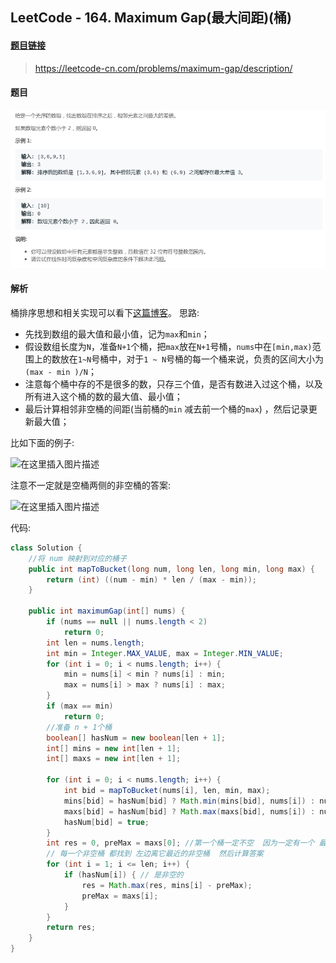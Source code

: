 ﻿## LeetCode - 164. Maximum Gap(最大间距)(桶)
#### [题目链接](https://leetcode-cn.com/problems/maximum-gap/description/)

> https://leetcode-cn.com/problems/maximum-gap/description/

#### 题目
![在这里插入图片描述](assets/164_t.png)

#### 解析
桶排序思想和相关实现可以看下[这篇博客](https://github.com/ZXZxin/ZXBlog/blob/master/%E6%95%B0%E6%8D%AE%E7%BB%93%E6%9E%84%E7%AE%97%E6%B3%95/Algorithm/Sort/%E5%90%84%E7%A7%8D%E6%8E%92%E5%BA%8F%E7%AE%97%E6%B3%95%E6%80%BB%E7%BB%93(%E5%85%A8%E9%9D%A2).md#%E6%A1%B6%E6%8E%92%E5%BA%8F)。
思路: 

*  先找到数组的最大值和最小值，记为`max`和`min`；
* 假设数组长度为`N`，准备`N+1`个桶，把`max`放在`N+1`号桶，`nums`中在`[min,max)`范围上的数放在`1~N`号桶中，对于`1 ~ N`号桶的每一个桶来说，负责的区间大小为`(max - min )/N`；
* 注意每个桶中存的不是很多的数，只存三个值，是否有数进入过这个桶，以及所有进入这个桶的数的最大值、最小值；
* 最后计算相邻非空桶的间距(当前桶的`min` 减去前一个桶的`max`) ，然后记录更新最大值；

比如下面的例子: 

![在这里插入图片描述](images/164_s.png)

注意不一定就是空桶两侧的非空桶的答案: 

![在这里插入图片描述](images/164_s2.png)

代码:

```java
class Solution {
    //将 num 映射到对应的桶子
    public int mapToBucket(long num, long len, long min, long max) {
        return (int) ((num - min) * len / (max - min));
    }

    public int maximumGap(int[] nums) {
        if (nums == null || nums.length < 2)
            return 0;
        int len = nums.length;
        int min = Integer.MAX_VALUE, max = Integer.MIN_VALUE;
        for (int i = 0; i < nums.length; i++) {
            min = nums[i] < min ? nums[i] : min;
            max = nums[i] > max ? nums[i] : max;
        }
        if (max == min)
            return 0;
        //准备 n + 1个桶
        boolean[] hasNum = new boolean[len + 1];
        int[] mins = new int[len + 1];
        int[] maxs = new int[len + 1];

        for (int i = 0; i < nums.length; i++) {
            int bid = mapToBucket(nums[i], len, min, max);
            mins[bid] = hasNum[bid] ? Math.min(mins[bid], nums[i]) : nums[i];
            maxs[bid] = hasNum[bid] ? Math.max(maxs[bid], nums[i]) : nums[i];
            hasNum[bid] = true;
        }
        int res = 0, preMax = maxs[0]; //第一个桶一定不空  因为一定有一个 最小值
        // 每一个非空桶 都找到 左边离它最近的非空桶  然后计算答案
        for (int i = 1; i <= len; i++) {
            if (hasNum[i]) { // 是非空的
                res = Math.max(res, mins[i] - preMax);
                preMax = maxs[i];
            }
        }
        return res;
    }
}
```


